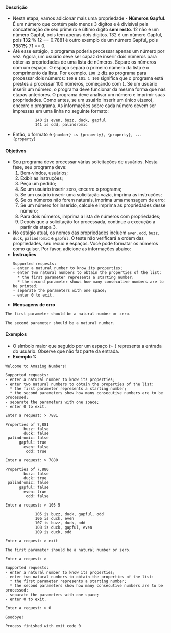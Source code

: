 #### Descrição
* Nesta etapa, vamos adicionar mais uma propriedade - <strong>Números Gapful</strong>. É um número que contém pelo menos 3 dígitos e é divisível pela concatenação de seu primeiro e último dígito <strong>sem resto</strong>. 12 não é um número Gapful, pois tem apenas dois dígitos. 132 é um número Gapful, pois <strong>1</strong>3<strong>2</strong> % 12 == 0.7881 é outro exemplo de um número Gapful, pois <strong>7</strong>88<strong>1</strong><strong>%</strong> 71 == 0.
* Até esse estágio, o programa poderia processar apenas um número por vez. Agora, um usuário deve ser capaz de inserir dois números para obter as propriedades de uma lista de números. Separe os números com um espaço. O espaço separa o primeiro número da lista e o comprimento da lista. Por exemplo. ```100 2``` diz ao programa para processar dois números: ```100``` e ```101```. ```1 100``` significa que o programa está prestes a processar 100 números, começando com ```1```. Se um usuário inserir um número, o programa deve funcionar da mesma forma que nas etapas anteriores. O programa deve analisar um número e imprimir suas propriedades. Como antes, se um usuário inserir um único ```0```(zero), encerre o programa. As informações sobre cada número devem ser impressas em uma linha no seguinte formato:
```
             140 is even, buzz, duck, gapful
             141 is odd, palindromic
```
* Então, o formato é ```{number} is {property}, {property}, ... {property}```
#### Objetivos
* Seu programa deve processar várias solicitações de usuários. Nesta fase, seu programa deve:
    1. Bem-vindos, usuários;
    2. Exibir as instruções;
    3. Peça um pedido;
    4. Se um usuário inserir zero, encerre o programa;
    5. Se um usuário inserir uma solicitação vazia, imprima as instruções;
    6. Se os números não forem naturais, imprima uma mensagem de erro;
    7. Se um número for inserido, calcule e imprima as propriedades desse número;
    8. Para dois números, imprima a lista de números com propriedades;
    9. Depois que a solicitação for processada, continue a execução a partir da etapa 3.
* No estágio atual, os nomes das propriedades incluem ```even```, ```odd```, ```buzz```, ```duck```, ```palindromic``` e ```gapful```. O teste não verificará a ordem das propriedades, seu recuo e espaços. Você pode formatar os números como quiser. Por favor, adicione as informações abaixo:
* <strong>Instruções</strong>
    ```
    Supported requests:
    - enter a natural number to know its properties;
    - enter two natural numbers to obtain the properties of the list:
      * the first parameter represents a starting number;
      * the second parameter shows how many consecutive numbers are to be printed;
    - separate the parameters with one space;
    - enter 0 to exit.
    ```
* <strong>Mensagens de erro</strong>
```
The first parameter should be a natural number or zero.
```
```
The second parameter should be a natural number.
```
#### Exemplos
* O símbolo maior que seguido por um espaço (```> ```) representa a entrada do usuário. Observe que não faz parte da entrada.
* <strong>Exemplo 1:</strong>
```
Welcome to Amazing Numbers!

Supported requests:
- enter a natural number to know its properties;
- enter two natural numbers to obtain the properties of the list:
  * the first parameter represents a starting number;
  * the second parameters show how many consecutive numbers are to be processed;
- separate the parameters with one space;
- enter 0 to exit.

Enter a request: > 7881

Properties of 7,881
        buzz: false
        duck: false
 palindromic: false
      gapful: true
        even: false
         odd: true

Enter a request: > 7880

Properties of 7,880
        buzz: false
        duck: true
 palindromic: false
      gapful: false
        even: true
         odd: false

Enter a request: > 105 5

             105 is buzz, duck, gapful, odd
             106 is duck, even
             107 is buzz, duck, odd
             108 is duck, gapful, even
             109 is duck, odd

Enter a request: > exit

The first parameter should be a natural number or zero.

Enter a request: >

Supported requests:
- enter a natural number to know its properties;
- enter two natural numbers to obtain the properties of the list:
  * the first parameter represents a starting number;
  * the second parameters show how many consecutive numbers are to be processed;
- separate the parameters with one space;
- enter 0 to exit.

Enter a request: > 0

Goodbye!

Process finished with exit code 0
```